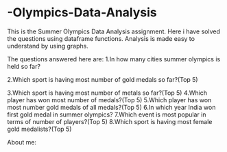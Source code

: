 # -Olympics-Data-Analysis
This is the Summer Olympics Data Analysis assignment.
Here i have solved the questions using dataframe functions.
Analysis is made easy to understand by using graphs.

The questions answered here are:
1.In how many cities summer olympics is held so far?

2.Which sport is having most number of gold medals so far?(Top 5)

3.Which sport is having most number of metals so far?(Top 5)
4.Which player has won most number of medals?(Top 5)
5.Which player has won most number gold medals of all medals?(Top 5)
6.In which year India won first gold medal in summer olympics?
7.Which event is most popular in terms of number of players?(Top 5)
8.Which sport is having most female gold medalists?(Top 5)

About me:
